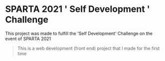 # SPARTA 2021 ' Self Development ' Challenge

This project was made to fulfill the 'Self Development' Challenge on the event of SPARTA 2021

> This is a web development (front end) project that I made for the first time
